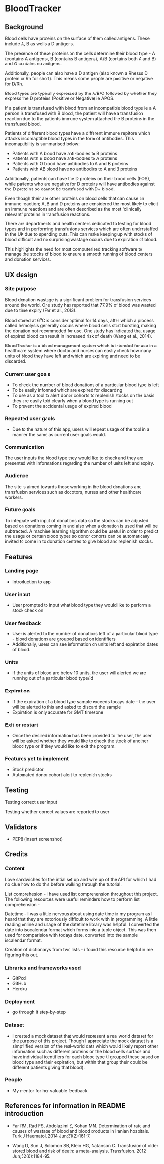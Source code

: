 # BloodTracker

## Background 

Blood cells have proteins on the surface of them called antigens. These include A, B as wells a D antigens. 

The presence of these proteins on the cells determine their blood type - A (contains A antigens), B (contains B antigens), A/B (contains both A and B) and O contains no antigens. 

Additionally, people can also have a D antigen (also known a Rhesus D protein or Rh for short). This means some people are positive or negative for D/Rh.

Blood types are typically expressed by the A/B/O followed by whether they express the D proteins (Positive or Negative) ie APOS.

If a patient is transfused with blood from an incompatible blood type ie a A person is transfused with B blood, the patient will have a transfusion reaction due to the patients immune system attached the B proteins in the transfused blood. 

Patients of different blood types have a different immune repitore which attacks incomaptible blood types in the form of antibodies. This incomaptibility is summarised below:

* Patients with A blood have anti-bodies to B proteins 
* Patients with B blood have anti-bodies to A proteins
* Patients with O blood have antibodies to A and B proteins 
* Patients with AB blood have no antibodies to A and B proteins 

Additionally, patients can have the D proteins on their blood cells (POS), while patients who are negative for D proteins will have antibodies against the D proteins so cannot be transfused with D+ blood. 

Even though their are other proteins on blood cells that can cause an immune reaction; A, B and D proteins are considered the most likely to elicit an immune reactions and are often described as the most 'clinically relevant' proteins in transfusion reactions. 

There are departments and health centers dedicated to testing for blood types and in performing transfusions services which are often understaffed in the UK due to spending cuts. This can make keeping up with stocks of blood difficult and no surprising wastage occurs due to expiration of blood. 

This highlights the need for most computerised tracking software to manage the stocks of blood to ensure a smooth running of blood centers and donation services. 

## UX design

### Site purpose 

Blood donation wastage is a significant problem for transfusion services around the world. One study has reported that 77.9% of blood was wasted due to time expiry (Far et al., 2013).

Blood stored at 6<sup>o</sup>C is consider optimal for 14 days, after which a process called hemolysis generally occurs where blood cells start bursting, making the donation not recommeded for use. One study has indicated that usage of expired blood can result in increased risk of death (Wang et al., 2014). 

BloodTracker is a blood management system which is intended for use in a healthcare system where doctor and nurses can easliy check how many units of blood they have left and which are expiring and need to be discarded. 

### Current user goals 
* To check the number of blood donations of a particular blood type is left
* To be easily informed which are expired for discarding 
* To use as a tool to alert donor cohorts to replenish stocks on the basis they are easily told clearly when a blood type is running out 
* To prevent the accidental usage of expired blood

### Repeated user gaols
* Due to the nature of this app, users will repeat usage of the tool in a manner the same as current user goals would. 

### Communication

The user inputs the blood type they would like to check and they are presented with informations regarding the number of units left and expiry. 

### Audience 

The site is aimed towards those working in the blood donations and transfusion services such as docotors, nurses and other healthcare workers. 

### Future goals

To integrate with input of donations data so the stocks can be adjusted based on donations coming in and also when a donation is used that will be subtracted. A machine learning algorithm could be useful in order to predict the usage of certain blood types so donor cohorts can be automatically invited to come in to donation centres to give blood and replenish stocks. 

## Features

### Landing page 
* Introduction to app 

### User input
* User prompted to input what blood type they would like to perform a stock check on

### User feedback 
* User is alerted to the number of donations left of a particular blood type - blood donations are grouped based on identifiers
* Additionally, users can see information on units left and expiration dates of blood. 

### Units 
* If the units of blood are below 10 units, the user will alerted we are running out of a particular blood type/id

### Expiration 
* If the expiration of a blood type sample exceeds todays date - the user will be alerted to this and asked to discard the sample 
* Expiration is only accurate for GMT timezone 

### Exit or restart
* Once the desired information has been provided to the user, the user will be asked whether they would like to check the stock of another blood type or if they would like to exit the program. 

### Features yet to implement 
* Stock predictor 
* Automated donor cohort alert to replenish stocks

## Testing 

Testing correct user input 

Testing whether correct values are reported to user 

## Validators 

* PEP8 (insert screenshot) 

## Credits 

### Content 

Love sandwiches for the intial set up and wire up of the API for which I had no clue how to do this before walking through the tutorial. 

List comprehesion - I have used list comprehension throughout this project. The following resources were useful reminders how to perform list comprehension - 

Datetime - I was a little nervous about using date time in my program as I heard that they are notoriously difficult to work with in programming. A little reading online and usage of the datetime library was helpful. I converted the date into isocalendar format which forms into a tuple object. This was then used for comparision with todays date, converted into the sample iscalendar format.

Creation of dictionarys from two lists - i found this resource helpful in me figuring this out. 

### Libraries and frameworks used 
* GitPod
* GitHub
* Heroku 

### Deployment 

- go through it step-by-step

### Dataset  
* I created a mock dataset that would represent a real world dataset for the purpose of this project. Though I appreciate the mock dataset is a simpflified version of the real-world data which would likely report other information such as different proteins on the blood cells surface and have individual identifiers for each blood type (I grouped these based on blood type and their expiration, but within that group their could be different patients giving that blood).

### People
* My mentor for her valuable feedback.

## References for information in README introduction  
* Far RM, Rad FS, Abdolazimi Z, Kohan MM. Determination of rate and causes of wastage of blood and blood products in Iranian hospitals. Turk J Haematol. 2014 Jun;31(2):161-7. 

* Wang D, Sun J, Solomon SB, Klein HG, Natanson C. Transfusion of older stored blood and risk of death: a meta-analysis. Transfusion. 2012 Jun;52(6):1184-95. 


